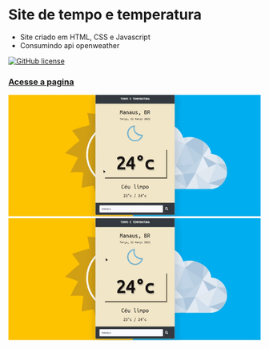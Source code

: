 # Site de tempo e temperatura 


- Site criado em HTML, CSS e Javascript
- Consumindo api openweather

[![GitHub license](https://img.shields.io/github/license/lucasdias87/Tempo-e-Temperatura-com-openweather?style=for-the-badge)](https://github.com/lucasdias87/Tempo-e-Temperatura-com-openweather/blob/main/LICENSE)

### [Acesse a pagina](https://lucasdias87.github.io/Tempo-e-Temperatura-com-openweather/)

![alt text](https://github.com/lucasdias87/Tempo-e-Temperatura-com-openweather/blob/main/img/simplescreenrecorder-2022-03-22_00.09.15.gif)
<br>
![alt text](https://github.com/lucasdias87/Tempo-e-Temperatura-com-openweather/blob/main/img/simplescreenrecorder-2022-03-22_00.11.00.gif)

